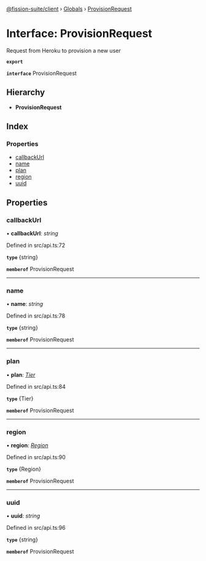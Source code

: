 [@fission-suite/client](../README.md) › [Globals](../globals.md) › [ProvisionRequest](provisionrequest.md)

# Interface: ProvisionRequest

Request from Heroku to provision a new user

**`export`** 

**`interface`** ProvisionRequest

## Hierarchy

* **ProvisionRequest**

## Index

### Properties

* [callbackUrl](provisionrequest.md#callbackurl)
* [name](provisionrequest.md#name)
* [plan](provisionrequest.md#plan)
* [region](provisionrequest.md#region)
* [uuid](provisionrequest.md#uuid)

## Properties

###  callbackUrl

• **callbackUrl**: *string*

Defined in src/api.ts:72

**`type`** {string}

**`memberof`** ProvisionRequest

___

###  name

• **name**: *string*

Defined in src/api.ts:78

**`type`** {string}

**`memberof`** ProvisionRequest

___

###  plan

• **plan**: *[Tier](../enums/tier.md)*

Defined in src/api.ts:84

**`type`** {Tier}

**`memberof`** ProvisionRequest

___

###  region

• **region**: *[Region](../enums/region.md)*

Defined in src/api.ts:90

**`type`** {Region}

**`memberof`** ProvisionRequest

___

###  uuid

• **uuid**: *string*

Defined in src/api.ts:96

**`type`** {string}

**`memberof`** ProvisionRequest
